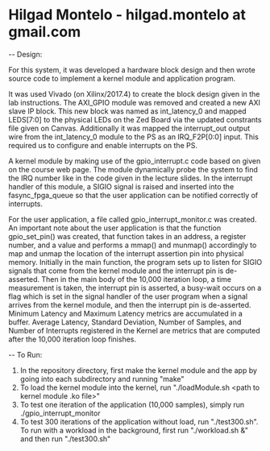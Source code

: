 # Hilgad Montelo - hilgad.montelo at gmail.com

-- Design:

For this system, it was developed a hardware block design and then wrote source code to implement a kernel module and 
application program. 

It was used Vivado (on Xilinx/2017.4) to create the block design given in the lab instructions. The AXI_GPIO module was removed and 
created a new AXI slave IP block. This new block was named as int_latency_0 and mapped LEDS[7:0] to the physical LEDs on the 
Zed Board via the updated constrants file given on Canvas. Additionally it was mapped the interrupt_out output wire from the 
int_latency_0 module to the PS as an IRQ_F2P[0:0] input. This required us to configure and enable interrupts on the PS.

A kernel module by making use of the gpio_interrupt.c code based on given on the course web page. The module dynamically probe 
the system to find the IRQ number like in the code given in the lecture slides. In the interrupt handler of this module, 
a SIGIO signal is raised and inserted into the fasync_fpga_queue so that the user application can be notified correctly 
of interrupts. 

For the user application, a file called gpio_interrupt_monitor.c was created. An important note about the user application is that
the function gpio_set_pin() was created, that function takes in an address, a register number, and a value and performs a mmap() 
and munmap() accordingly to map and unmap the location of the interrupt assertion pin into physical memory. 
Initially in the main function, the program sets up to listen for SIGIO signals that come from the kernel module and the 
interrupt pin is de-asserted. Then in the main body of the 10,000 iteration loop, a time measurement is taken, the interrupt 
pin is asserted, a busy-wait occurs on a flag which is set in the signal handler of the user program when a signal arrives 
from the kernel module, and then the interrupt pin is de-asserted. Minimum Latency and Maximum Latency metrics are accumulated 
in a buffer. Average Latency, Standard Deviation, Number of Samples, and Number of Interrupts registered in the Kernel are 
metrics that are computed after the 10,000 iteration loop finishes.

-- To Run:

1. In the repository directory, first make the kernel module and the app by going into each subdirectory and running "make"
2. To load the kernel module into the kernel, run "./loadModule.sh <path to kernel module .ko file>"
3. To test one iteration of the application (10,000 samples), simply run ./gpio_interrupt_monitor
3. To test 300 iterations of the application without load, run "./test300.sh". To run with a workload in the background, first run "./workload.sh &" and then run "./test300.sh" 
